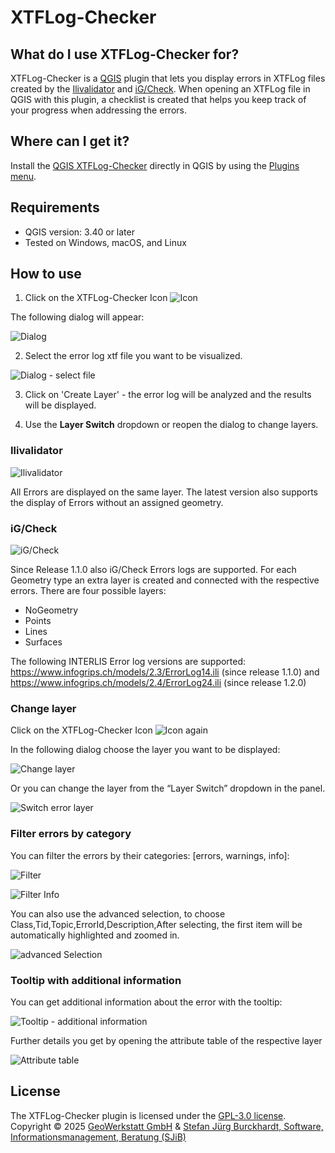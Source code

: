 # XTFLog-Checker

## What do I use XTFLog-Checker for?
XTFLog-Checker is a [QGIS](https://www.qgis.org/en/site/) plugin that lets you display errors in XTFLog files created by the [Ilivalidator](https://www.interlis.ch/downloads/ilivalidator) and [iG/Check](https://www.interlis.ch/en/downloads/igcheck). When opening an XTFLog file in QGIS with this plugin, a checklist is created that helps you keep track of your progress when addressing the errors.

## Where can I get it?
Install the [QGIS XTFLog-Checker](https://plugins.qgis.org/plugins) directly in QGIS by using the [Plugins menu](http://docs.qgis.org/latest/en/docs/user_manual/plugins/plugins.html).

## Requirements
- QGIS version: 3.40 or later
- Tested on Windows, macOS, and Linux

## How to use

1. Click on the XTFLog-Checker Icon ![Icon](xtflogchecker_icon.png)

The following dialog will appear:

![Dialog](xtflogchecker_dialog.png)

2. Select the error log xtf file you want to be visualized.

![Dialog - select file](xtflogchecker_dialog2.png)

3. Click on 'Create Layer' - the error log will be analyzed and the results will be displayed.

4. Use the **Layer Switch** dropdown or reopen the dialog to change layers.

### Ilivalidator

![Ilivalidator](xtflogchecker_ilivalidator_errors.png)

All Errors are displayed on the same layer. The latest version also supports the display of Errors without an assigned geometry. 


### iG/Check

![iG/Check](xtflogchecker_igcheck_errors.png)

Since Release 1.1.0 also iG/Check Errors logs are supported. For each Geometry type an extra layer is created and connected with the respective errors. There are four possible layers:

   * NoGeometry
   * Points
   * Lines
   * Surfaces

The following INTERLIS Error log versions are supported: 
https://www.infogrips.ch/models/2.3/ErrorLog14.ili (since release 1.1.0)
and https://www.infogrips.ch/models/2.4/ErrorLog24.ili (since release 1.2.0)

### Change layer

Click on the XTFLog-Checker Icon ![Icon](xtflogchecker_icon.png) again

In the following dialog choose the layer you want to be displayed:

![Change layer](xtflogchecker_dialog_change_layer.png)

Or you can change the layer from the “Layer Switch” dropdown in the panel.

![Switch error layer](xtflogchecker_dialog_change_layer2.png)

### Filter errors by category

You can filter the errors by their categories: [errors, warnings, info]:

![Filter](xtflogchecker_filter_error_warning.png)

![Filter Info](xtflogchecker_filter_info.png)

You can also use the advanced selection, to choose Class,Tid,Topic,ErrorId,Description,After selecting, the first item will be automatically highlighted and zoomed in.

![advanced Selection](Advanced_Selection.png)

### Tooltip with additional information

You can get additional information about the error with the tooltip:

![Tooltip - additional information](xtflogchecker_igcheck_no_geometry_errors.png)

Further details you get by opening the attribute table of the respective layer

![Attribute table](xtflogchecker_attribute_table.png)


## License
The XTFLog-Checker plugin is licensed under the [GPL-3.0 license](LICENSE).  
Copyright © 2025
[GeoWerkstatt GmbH](https://www.geowerkstatt.ch) & [Stefan Jürg Burckhardt, Software, Informationsmanagement, Beratung (SJiB)](https://www.sjib.ch/)
